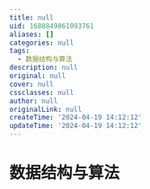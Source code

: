 ```yaml
---
title: null
uid: 1688849861093761
aliases: []
categories: null
tags:
  - 数据结构与算法
description: null
original: null
cover: null
cssclasses: null
author: null
originalLink: null
createTime: '2024-04-19 14:12:12'
updateTime: '2024-04-19 14:12:12'
---
```


# 数据结构与算法
